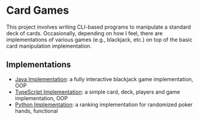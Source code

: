 # Card Games

This project involves writing CLI-based programs to manipulate a standard deck of cards. Occasionally, depending on how I feel, there are implementations of various games (e.g., blackjack, etc.) on top of the basic card manipulation implementation.

## Implementations

- [Java Implementation](./java/README.md): a fully interactive blackjack game implementation, OOP
- [TypeScript Implementation](./typescript/README.md): a simple card, deck, players and game implementation, OOP
- [Python Implementation](./python/README.md): a ranking implementation for randomized poker hands, functional
